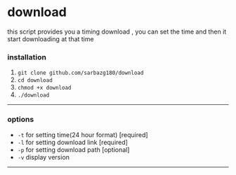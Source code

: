 # download  
this script provides you a timing download , you can set the time and then it start downloading at that time

### installation
1. `git clone github.com/sarbazg180/download`
2. `cd download`
3. `chmod +x download`
4. `./download`
___
### options
*  `-t`  for setting time(24 hour format) [required]
*  `-l`  for setting download link [required]
*  `-p`  for setting download path [optional]
*  `-v`  display version
___

